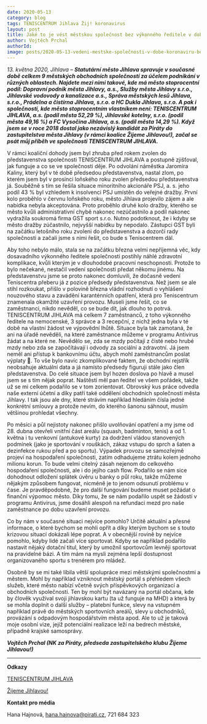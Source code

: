 ```yaml
---
date: 2020-05-13
category: blog
tags: TENISCENTRUM Jihlava Žij! koronavirus
layout: post
title: Jaké to je vést městskou společnost bez výkonného ředitele v době koronaviru
author: Vojtěch Prchal
authorId:  
image: posts/2020-05-13-vedeni-mestske-společnosti-v-dobe-koronaviru-bez-reditele.jpg
---
```


*13. května 2020, Jihlava* – ***Statutární město Jihlava spravuje v současné době celkem 9 městských obchodních společností za účelem podnikání v různých oblastech. Najdete mezi nimi takové, kde má město stoprocentní podíl: Dopravní podnik města Jihlavy, a.s., Služby města Jihlavy s.r.o., Jihlavské vodovody a kanalizace a.s., Správa městských lesů Jihlava, s.r.o., Prádelna a čistírna Jihlava, s.r.o. a HC Dukla Jihlava, s.r.o. A pak i společnosti, kde město stoprocentním vlastníkem není: TENISCENTRUM JIHLAVA, a.s. (podíl města 52,29 %), Jihlavské kotelny, s.r.o. (podíl města 49,16 %) a FC Vysočina Jihlava, a.s. (podíl města 14,29 %). Když jsem se v roce 2018 dostal jako nezávislý kandidát za Piráty do zastupitelstva města Jihlavy (v rámci koalice Žijeme Jihlavou!), začal se psát můj příběh ve společnosti TENISCENTRUM JIHLAVA.***

V rámci koaliční dohody jsem byl zhruba před rokem zvolen do představenstva společnosti TENISCENTRUM JIHLAVA a postupně zjišťoval, jak funguje a co se ve společnosti děje. Po odvolání náměstka Jaromíra Kaliny, který byl v té době předsedou představenstva, nastal zlom, po kterém jsem byl v prosinci loňského roku zvolen předsedou představenstva já. Souběžně s tím se řešila situace minoritního akcionáře PSJ, a. s. jeho podíl 43 % byl vzhledem k insolvenci PSJ umístěn do veřejné dražby. První kolo proběhlo v červnu loňského roku, město Jihlava projevilo zájem a ale nabídka nebyla akceptována. Proto proběhlo druhé kolo dražby, kterého se město kvůli administrativní chybě nakonec nezúčastnilo a podíl nakonec vydražila soukromá firma GST sport s.r.o. Nutno podotknout, že i kdyby se město dražby zúčastnilo, nejvyšší nabídku by nepodalo. Zástupci GST byli na začátku letošního roku zvoleni do představenstva a dozorčí rady společnosti a začali jsme s nimi řešit, co bude s Teniscentrem dál. 

Aby toho nebylo málo, stala se na začátku března velmi nepříjemná věc, kdy dosavadního výkonného ředitele společnosti postihly náhlé zdravotní komplikace, kvůli kterým je v dlouhodobé pracovní neschopnosti. Protože to bylo nečekané, nestačil vedení společnosti předat někomu jinému. Na představenstvu jsme se proto nakonec domluvili, že dočasně vedení Teniscentra přeberu já z pozice předsedy představenstva. Než jsem se ale stihl rozkoukat, přišlo v polovině března vládní rozhodnutí o vyhlášení nouzového stavu a zavádění karanténních opatření, která pro Teniscentrum znamenala okamžité uzavření provozu. Museli jsme řešit, co se zaměstnanci, nikdo nevěděl, co se bude dít, jak dlouho to potrvá. TENISCENTRUM JIHLAVA má celkem 7 zaměstnanců, z toho výkonného ředitele na nemocenské, 3 správce a 3 recepční, z nichž jedna byla v té době na vlastní žádost ve výpovědní lhůtě. Situace byla tak zamotaná, že ani na úřadě nevěděli, na které zaměstnance můžeme v programu Antivirus žádat a na které ne. Nevědělo se, zda se mzdy počítají z čisté nebo hrubé mzdy nebo zda se započítávají i odvody za sociální a zdravotní.  Já jsem neměl ani přístup k bankovnímu účtu, abych mohl zaměstnancům poslat výplaty . To vše bylo navíc zkomplikované faktem, že obchodní rejstřík neobsahuje aktuální data a já namísto předsedy figuruji stále jako člen představenstva. Do celé situace jsem byl hozen doslova po hlavě a musel jsem se s tím nějak poprat. Naštěstí měl pan ředitel ve všem pořádek, takže už se mi celkem podařilo se v tom zorientovat. Obrovský kus práce odvedla naše externí účetní a díky patří také oddělení obchodních společností města Jihlavy. I tak jsou ale dny, které strávím například hledáním čísla jedné konkrétní smlouvy a protože nevím, do kterého šanonu sáhnout, musím většinou prohledat všechny.

Po měsíci a půl nejistoty nakonec přišlo uvolňování opatření a my jsme od 28. dubna otevřeli vnitřní část areálu (squash, badminton, tenis) a od 1. května i tu venkovní (antukové kurty) za dodržení vládou stanovených podmínek (jako je sportování v rouškách, zákaz vstupu do sprch a šaten a dezinfekce rukou před a po sportu). Výpadek provozu se samozřejmě projeví na hospodaření společnosti, zatím odhadujeme ztrátu kolem jednoho milionu korun. To bude velmi citelný zásah nejenom do celkového hospodaření společnosti, ale i do jejího cash flow. Podařilo se nám sice dohodnout odložení splátek úvěru u banky o půl roku, takže můžeme nějakým způsobem fungovat, nicméně je to jenom odsunutí problému v čase. Je pravděpodobné, že pro další fungování budeme muset požádat o finanční výpomoc město. Díky tomu, že se nám podařilo uspět se žádostí v programu Antivirus, jsme dosáhli alespoň na refundaci mezd pro naše zaměstnance po dobu uzavření provozu.

Co by nám v současné situaci nejvíce pomohlo? Určitě aktuální a přesné informace, o které bychom se mohli opřít a díky kterým bychom se s touto krizovou situací dokázali lépe poprat. A v obecnější rovině by nejvíce pomohlo, kdyby lidé začali více sportovat. Kdyby se například podařilo nastavit nějaký dotační titul, který by umožnil sportovcům levněji sportovat na pravidelné bázi. A tím mám na mysli zejména lepší dostupnost organizovaného sportu s trenérem pro mládež. 

Osobně by se mi také líbila větší spolupráce mezi městskými společnostmi a městem. Mohl by například vzniknout městský portál s přehledem všech služeb, které město nabízí včetně svých příspěvkových organizací a obchodních společností. Ten by mohl být navázaný na portál občana, kde by člověk využíval svoji jihlavskou kartu (ta už funguje na MHD) a která by se mohla doplnit o další služby – platební funkce, slevy na vstupném například právě do městských sportovních areálů, slevy u obchodníků, provázání s odpadovým hospodářstvím města apod. Ale to už je taková moje osobní vize, jejíž potenciální realizace leží na bedrech městské, případně krajské samosprávy.    

***Vojtěch Prchal (NK za Piráty, předseda zastupitelského klubu Žijeme Jihlavou!)***

---

**Odkazy**

[TENISCENTRUM JIHLAVA](https://www.teniscentrum-ji.cz)

[Žijeme Jihlavou!](http://www.zijemejihlavou.cz)


**Kontakt pro média**

Hana Hajnová, <hana.hajnova@pirati.cz>, 721 684 323
